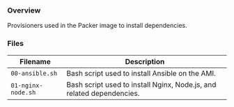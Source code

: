 ### Overview

Provisioners used in the Packer image to install dependencies.

### Files

| Filename                 | Description                                                                                      |
|--------------------------|--------------------------------------------------------------------------------------------------|
| `00-ansible.sh`          | Bash script used to install Ansible on the AMI.                                                  |
| `01-nginx-node.sh`       | Bash script used to install Nginx, Node.js, and related dependencies.                            |